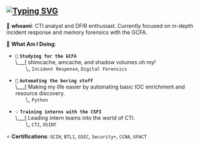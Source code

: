 ## [![Typing SVG](https://readme-typing-svg.demolab.com?font=Fira+Code&size=17&duration=2500&pause=700&color=792580&width=435&lines=Currently%3A+Wishing+APTs+got+dumb+names;Currently%3A+Automating+my+spellbook;Currently%3A+Over-editing+reports+probably;Currently%3A+Delving+into+Annual+Reports;Currently%3A+Mapping+to+ATT%26CK)](https://git.io/typing-svg)

👋 **whoami**: CTI analyst and DFIR enthusiast. Currently focused on in-depth incident response and memory forensics with the GCFA.

🔮 **What Am I Doing**:

- `📓` **`Studying for the GCFA`**<br>
\\___[ shimcache, amcache, and shadow volumes oh my! <br>
&nbsp;&nbsp;&nbsp;&nbsp;&nbsp;&nbsp;&nbsp;\\\_ `Incident Response`, `Digital Forensics`

- `📝` **`Automating the boring stuff`**<br>
\\___[ Making my life easier by automating basic IOC enrichment and resource discovery.<br>
&nbsp;&nbsp;&nbsp;&nbsp;&nbsp;&nbsp;&nbsp;\\\_ `Python`

- `💡` **`Training interns with the CSFI`**<br>
\\___[ Leading intern teams into the world of CTI.<br>
&nbsp;&nbsp;&nbsp;&nbsp;&nbsp;&nbsp;&nbsp;\\\_ `CTI`, `OSINT`

⭐ **Certifications**: `GCIH`, `BTL1`, `GSEC`, `Security+`, `CCNA`, `GFACT`
